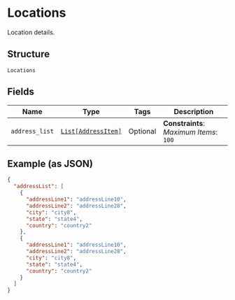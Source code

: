 
# Locations

Location details.

## Structure

`Locations`

## Fields

| Name | Type | Tags | Description |
|  --- | --- | --- | --- |
| `address_list` | [`List[AddressItem]`](../../doc/models/address-item.md) | Optional | **Constraints**: *Maximum Items*: `100` |

## Example (as JSON)

```json
{
  "addressList": [
    {
      "addressLine1": "addressLine10",
      "addressLine2": "addressLine28",
      "city": "city8",
      "state": "state4",
      "country": "country2"
    },
    {
      "addressLine1": "addressLine10",
      "addressLine2": "addressLine28",
      "city": "city8",
      "state": "state4",
      "country": "country2"
    }
  ]
}
```

